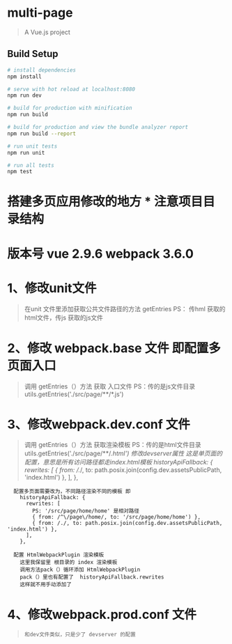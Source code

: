 # multi-page

> A Vue.js project

## Build Setup

``` bash
# install dependencies
npm install

# serve with hot reload at localhost:8080
npm run dev

# build for production with minification
npm run build

# build for production and view the bundle analyzer report
npm run build --report

# run unit tests
npm run unit

# run all tests
npm test
```
# 搭建多页应用修改的地方 * 注意项目目录结构
# 版本号  vue 2.9.6 webpack 3.6.0 
# 1、修改unit文件
>  在unit 文件里添加获取公共文件路径的方法 getEntries
>   PS： 传hml 获取的html文件，传js 获取的js文件
# 2、修改 webpack.base 文件 即配置多页面入口
>   调用 getEntries（）方法 获取 入口文件 PS：传的是js文件目录 
>   utils.getEntries('./src/page/**/*.js')
# 3、修改webpack.dev.conf 文件 
>   调用 getEntries（）方法 获取渲染模板 PS：传的是html文件目录
>     utils.getEntries('./src/page/**/*.html')
   修改devserver属性
      这是单页面的配置，意思是所有访问路径都走index.html模板
        historyApiFallback: {
          rewrites: [
            { from: /.*/, to: path.posix.join(config.dev.assetsPublicPath, 'index.html') },
          ],
        },

      配置多页面需要改为，不同路径渲染不同的模板 即
        historyApiFallback: {
          rewrites: [
            PS: '/src/page/home/home' 是相对路径
            { from: /^\/page\/home/, to: '/src/page/home/home') }, 
            { from: /./, to: path.posix.join(config.dev.assetsPublicPath, 'index.html') },
          ],
        },

      配置 HtmlWebpackPlugin 渲染模板
        这里我保留里 根目录的 index 渲染模板
        调用方法pack（）循环添加 HtmlWebpackPlugin 
        pack（）里也有配置了  historyApiFallback.rewrites
        这样就不用手动添加了
      
 # 4、修改webpack.prod.conf 文件
 >     和dev文件类似，只是少了 devserver 的配置


    
